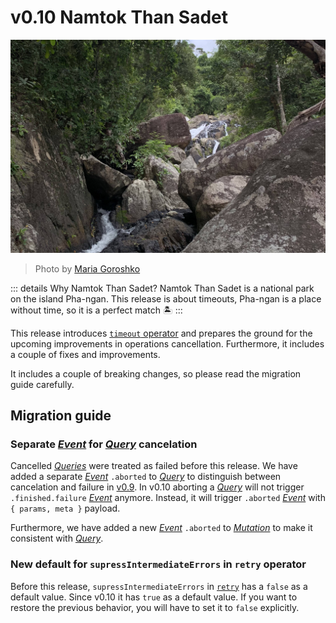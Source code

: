 # v0.10 Namtok Than Sadet

![Namtok Than Sadet](./namtok-than-sadet.jpg)

> Photo by <a href="https://instagram.com/destroooooya">Maria Goroshko</a>

::: details Why Namtok Than Sadet?
Namtok Than Sadet is a national park on the island Pha-ngan. This release is about timeouts, Pha-ngan is a place without time, so it is a perfect match 🏝
:::

This release introduces [`timeout` operator](/api/operators/timeout) and prepares the ground for the upcoming improvements in operations cancellation. Furthermore, it includes a couple of fixes and improvements.

It includes a couple of breaking changes, so please read the migration guide carefully.

## Migration guide

### Separate [_Event_](https://effector.dev/docs/api/effector/event) for [_Query_](/api/primitives/query) cancelation

Cancelled [_Queries_](/api/primitives/query) were treated as failed before this release. We have added a separate [_Event_](https://effector.dev/docs/api/effector/event) `.aborted` to [_Query_](/api/primitives/query) to distinguish between cancelation and failure in [v0.9](/releases/0-9). In v0.10 aborting a [_Query_](/api/primitives/query) will not trigger `.finished.failure` [_Event_](https://effector.dev/docs/api/effector/event) anymore. Instead, it will trigger `.aborted` [_Event_](https://effector.dev/docs/api/effector/event) with `{ params, meta }` payload.

Furthermore, we have added a new [_Event_](https://effector.dev/docs/api/effector/event) `.aborted` to [_Mutation_](/api/primitives/mutation) to make it consistent with [_Query_](/api/primitives/query).

### New default for `supressIntermediateErrors` in `retry` operator

Before this release, `supressIntermediateErrors` in [`retry`](/api/operators/retry) has a `false` as a default value. Since v0.10 it has `true` as a default value. If you want to restore the previous behavior, you will have to set it to `false` explicitly.

<!--@include: ./0-10.changelog.md-->
